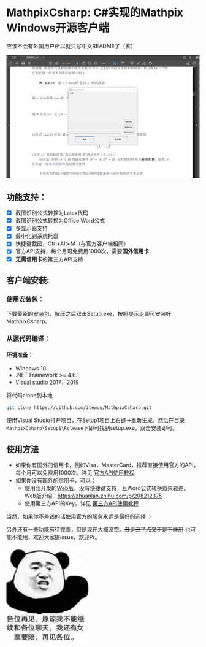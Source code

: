 # MathpixCsharp: C#实现的Mathpix Windows开源客户端

应该不会有外国用户所以就只写中文README了（雾）

![使用演示](/images/demo1.gif)

## 功能支持：

- [x] 截图识别公式转换为Latex代码
- [x] 截图识别公式转换为Office Word公式
- [x] 多显示器支持
- [x] 最小化到系统托盘
- [x] 快捷键截图，Ctrl+Alt+M（与官方客户端相同）
- [x] 官方API支持，每个月可免费用1000次，需要**国外信用卡**
- [x] **无需信用卡**的第三方API支持

## 客户端安装:

### 使用安装包：

下载最新的[安装包](https://github.com/itewqq/MathpixCsharp/releases/download/0.0.5/MathpixCsharpV0.0.5.zip)，解压之后双击Setup.exe，按照提示走即可安装好MathpixCsharp。

### 从源代码编译：

#### 环境准备：

- Windows 10
- .NET Framework >= 4.6.1
- Visual studio 2017，2019
  
将代码clone到本地

```sh
git clone https://github.com/itewqq/MathpixCsharp.git
```

使用Visual Studio打开项目，在Setup1项目上右键->重新生成，然后在目录```MathpixCsharp\Setup1\Release```下即可找到setup.exe，双击安装即可。

## 使用方法

- 如果你有国外的信用卡，例如Visa，MasterCard，推荐直接使用官方的API，每个月可以免费用1000次。详见 [官方API使用教程](https://github.com/itewqq/MathpixCsharp/blob/dev/OfficialApi.md)
- 如果你没有国外的信用卡，可以：
  - 使用我开发的[Web版](https://mathcode.herokuapp.com/)，没有快捷键支持，且Word公式转换效果较差。Web版介绍：https://zhuanlan.zhihu.com/p/208212375
  - 使用第三方API的Key，详见 [第三方API使用教程](https://github.com/itewqq/MathpixCsharp/blob/dev/ThirdpartyApi.md)
  
当然，如果你不差钱的话使用官方的服务永远是最好的选择 :)

另外还有一些功能有待完善，但是现在大概没空。~~丑是丑了点又不是不能用~~ 也可能不能用，欢迎大家提issue，欢迎Pr。

<img  src="/images/goodbye.jpg" height="250" align=center />

